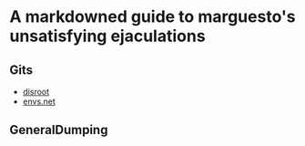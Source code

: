 # A markdowned guide to marguesto's unsatisfying ejaculations

## Gits
- [disroot](https://git.disroot.org/asterisk)
- [envs.net](https://git.envs.net/marguesto)

## GeneralDumping
